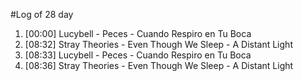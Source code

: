 #Log of 28 day

1. [00:00] Lucybell - Peces - Cuando Respiro en Tu Boca
1. [08:32] Stray Theories - Even Though We Sleep - A Distant Light
1. [08:33] Lucybell - Peces - Cuando Respiro en Tu Boca
1. [08:36] Stray Theories - Even Though We Sleep - A Distant Light
